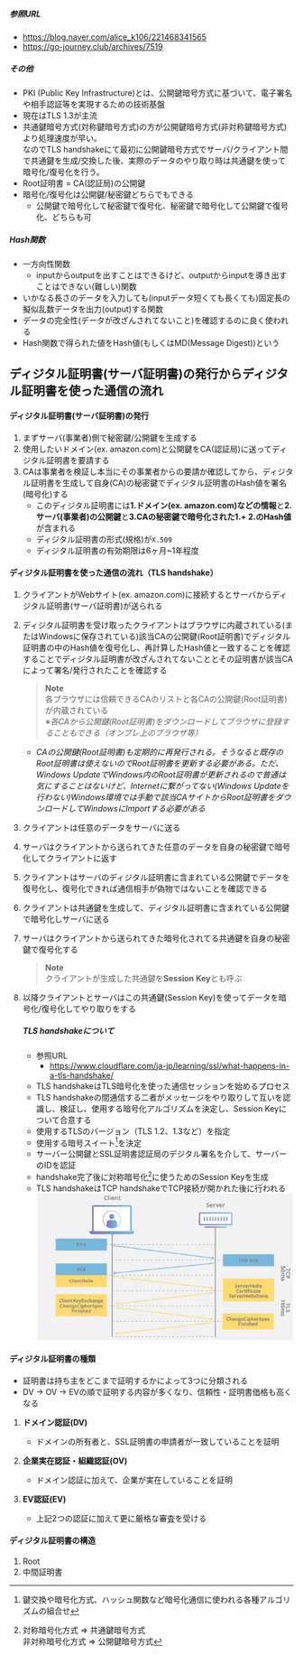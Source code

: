 ##### 参照URL
- https://blog.naver.com/alice_k106/221468341565  
- https://go-journey.club/archives/7519

##### その他
- PKI (Public Key Infrastructure)とは、公開鍵暗号方式に基づいて、電子署名や相手認証等を実現するための技術基盤
- 現在はTLS 1.3が主流
- 共通鍵暗号方式(対称鍵暗号方式)の方が公開鍵暗号方式(非対称鍵暗号方式)より処理速度が早い。  
  なのでTLS handshakeにて最初に公開鍵暗号方式でサーバ/クライアント間で共通鍵を生成/交換した後、実際のデータのやり取り時は共通鍵を使って暗号化/復号化を行う。
- Root証明書 = CA(認証局)の公開鍵
- 暗号化/復号化は公開鍵/秘密鍵どちらでもできる
  - 公開鍵で暗号化して秘密鍵で復号化、秘密鍵で暗号化して公開鍵で復号化、どちらも可

##### Hash関数
- 一方向性関数
  - inputからoutputを出すことはできるけど、outputからinputを導き出すことはできない(難しい)関数
- いかなる長さのデータを入力しても(inputデータ短くても長くても)固定長の擬似乱数データを出力(output)する関数
- データの完全性(データが改ざんされてないこと)を確認するのに良く使われる
- Hash関数で得られた値をHash値(もしくはMD(Message Digest))という

## ディジタル証明書(サーバ証明書)の発行からディジタル証明書を使った通信の流れ
#### ディジタル証明書(サーバ証明書)の発行
1. まずサーバ(事業者)側で秘密鍵/公開鍵を生成する
2. 使用したいドメイン(ex. amazon.com)と公開鍵をCA(認証局)に送ってディジタル証明書を要請する
3. CAは事業者を検証し本当にその事業者からの要請か確認してから、ディジタル証明書を生成して自身(CA)の秘密鍵でディジタル証明書のHash値を署名(暗号化)する
   - このディジタル証明書には**1.ドメイン(ex. amazon.com)などの情報**と**2.サーバ(事業者)の公開鍵**と**3.CAの秘密鍵で暗号化された1.+ 2.のHash値**が含まれる
   - ディジタル証明書の形式(規格)が`X.509`
   - ディジタル証明書の有効期限は6ヶ月~1年程度
#### ディジタル証明書を使った通信の流れ（TLS handshake）
1. クライアントがWebサイト(ex. amazon.com)に接続するとサーバからディジタル証明書(サーバ証明書)が送られる
2. ディジタル証明書を受け取ったクライアントはブラウザに内蔵されている(またはWindowsに保存されている)該当CAの公開鍵(Root証明書)でディジタル証明書の中のHash値を復号化し、再計算したHash値と一致することを確認することでディジタル証明書が改ざんされてないこととその証明書が該当CAによって署名/発行されたことを確認する
   > **Note**  
   > 各ブラウザには信頼できるCAのリストと各CAの公開鍵(Root証明書)が内蔵されている  
   > ※*各CAから公開鍵(Root証明書)をダウンロードしてブラウザに登録することもできる（オンプレ上のブラウザ等）*
   - *CAの公開鍵(Root証明書)も定期的に再発行される。そうなると既存のRoot証明書は使えないのでRoot証明書を更新する必要がある。ただ、Windows UpdateでWindows内のRoot証明書が更新されるので普通は気にすることはないけど、Internetに繋がってない(Windows Updateを行わない)Windows環境では手動で該当CAサイトからRoot証明書をダウンロードしてWindowsにImportする必要がある*
3. クライアントは任意のデータをサーバに送る
4. サーバはクライアントから送られてきた任意のデータを自身の秘密鍵で暗号化してクライアントに返す
5. クライアントはサーバのディジタル証明書に含まれている公開鍵でデータを復号化し、復号化できれば通信相手が偽物ではないことを確認できる
6. クライアントは共通鍵を生成して、ディジタル証明書に含まれている公開鍵で暗号化しサーバに送る
7. サーバはクライアントから送られてきた暗号化されてる共通鍵を自身の秘密鍵で復号化する
   > **Note**  
   > クライアントが生成した共通鍵を**Session Key**とも呼ぶ
8.  以降クライアントとサーバはこの共通鍵(Session Key)を使ってデータを暗号化/復号化してやり取りをする

    ##### TLS handshakeについて
    - 参照URL
        - https://www.cloudflare.com/ja-jp/learning/ssl/what-happens-in-a-tls-handshake/
    - TLS handshakeはTLS暗号化を使った通信セッションを始めるプロセス
    - TLS handshakeの間通信する二者がメッセージをやり取りして互いを認識し、検証し、使用する暗号化アルゴリズムを決定し、Session Keyについて合意する
    - 使用するTLSのバージョン（TLS 1.2、1.3など）を指定
    - 使用する暗号スイート[^1]を決定
    - サーバー公開鍵とSSL証明書認証局のデジタル署名を介して、サーバーのIDを認証
    - handshake完了後に対称暗号化[^2]に使うためのSession Keyを生成  
    [^1]:鍵交換や暗号化方式、ハッシュ関数など暗号化通信に使われる各種アルゴリズムの組合せ
    [^2]:対称暗号化方式 ⇒ 共通鍵暗号方式  
    非対称暗号化方式 ⇒ 公開鍵暗号方式
    - TLS handshakeはTCP handshakeでTCP接続が開かれた後に行われる
    ![TLS handshake](https://github.com/nutslove/Knowledges/blob/main/SSL(TLS)/image/TLS-handshake.jpg)

#### ディジタル証明書の種類
- 証明書は持ち主をどこまで証明するかによって3つに分類される
- DV → OV → EVの順で証明する内容が多くなり、信頼性・証明書価格も高くなる

1. **ドメイン認証(DV)**
    - ドメインの所有者と、SSL証明書の申請者が一致していることを証明

2. **企業実在認証・組織認証(OV)**
    - ドメイン認証に加えて、企業が実在していることを証明

3. **EV認証(EV)**
    - 上記2つの認証に加えて更に厳格な審査を受ける

#### ディジタル証明書の構造
1. Root
2. 中間証明書
